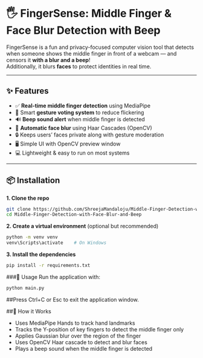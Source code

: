 # 🖐️ FingerSense: Middle Finger & Face Blur Detection with Beep

FingerSense is a fun and privacy-focused computer vision tool that detects when someone shows the middle finger in front of a webcam — and censors it **with a blur and a beep**!  
Additionally, it blurs **faces** to protect identities in real time.

---

## ✨ Features

- ✅ **Real-time middle finger detection** using MediaPipe
- 🧠 Smart **gesture voting system** to reduce flickering
- 🔊 **Beep sound alert** when middle finger is detected
- 🧍 **Automatic face blur** using Haar Cascades (OpenCV)
- 🔒 Keeps users’ faces private along with gesture moderation
- 🖥️ Simple UI with OpenCV preview window
- 💻 Lightweight & easy to run on most systems

---

## 📦 Installation

**1. Clone the repo**
```bash
git clone https://github.com/ShreejaMandaloju/Middle-Finger-Detection-with-Face-Blur-and-Beep.git
cd Middle-Finger-Detection-with-Face-Blur-and-Beep
```
**2. Create a virtual environment** (optional but recommended)

```bash
python -m venv venv
venv\Scripts\activate    # On Windows
```

**3. Install the dependencies**
```bash
pip install -r requirements.txt
```

###🚀 Usage
Run the application with:
```bash
python main.py
```
##Press Ctrl+C or Esc to exit the application window.

##🧠 How it Works
- Uses MediaPipe Hands to track hand landmarks
- Tracks the Y-position of key fingers to detect the middle finger only
- Applies Gaussian blur over the region of the finger
- Uses OpenCV Haar cascade to detect and blur faces
- Plays a beep sound when the middle finger is detected

